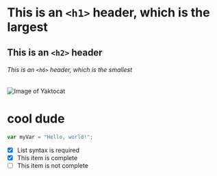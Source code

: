 # This is an `<h1>` header, which is the largest

## This is an `<h2>` header

###### This is an `<h6>` header, which is the smallest

![Image of Yaktocat](https://octodex.github.com/images/yaktocat.png)
# cool dude

``` javascript
var myVar = "Hello, world!";
```

- [x] List syntax is required
- [x] This item is complete
- [ ] This item is not complete
